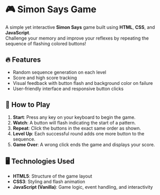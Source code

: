 # 🎮 Simon Says Game

A simple yet interactive **Simon Says** game built using **HTML**, **CSS**, and **JavaScript**.  
Challenge your memory and improve your reflexes by repeating the sequence of flashing colored buttons!

## 🔥 Features

- Random sequence generation on each level
- Score and high score tracking
- Visual feedback with button flash and background color on failure
- User-friendly interface and responsive button clicks

## 🧠 How to Play

1. **Start**: Press any key on your keyboard to begin the game.
2. **Watch**: A button will flash indicating the start of a pattern.
3. **Repeat**: Click the buttons in the exact same order as shown.
4. **Level Up**: Each successful round adds one more button to the sequence.
5. **Game Over**: A wrong click ends the game and displays your score.

## 🖥️ Technologies Used

- **HTML5**: Structure of the game layout  
- **CSS3**: Styling and flash animation  
- **JavaScript (Vanilla)**: Game logic, event handling, and interactivity
